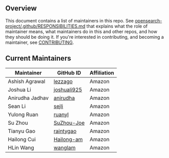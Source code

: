 ## Overview

This document contains a list of maintainers in this repo. See [opensearch-project/.github/RESPONSIBILITIES.md](https://github.com/opensearch-project/.github/blob/main/RESPONSIBILITIES.md#maintainer-responsibilities) that explains what the role of maintainer means, what maintainers do in this and other repos, and how they should be doing it. If you're interested in contributing, and becoming a maintainer, see [CONTRIBUTING](CONTRIBUTING.md).

## Current Maintainers

| Maintainer      | GitHub ID                                     | Affiliation |
|-----------------|-----------------------------------------------| ----------- |
| Ashish Agrawal  | [lezzago](https://github.com/lezzago)         | Amazon      |
| Joshua Li       | [joshuali925](https://github.com/joshuali925) | Amazon      |
| Anirudha Jadhav | [anirudha](https://github.com/anirudha)       | Amazon      |
| Sean Li         | [sejli](https://github.com/sejli)             | Amazon      |
| Yulong Ruan     | [ruanyl](https://github.com/ruanyl)           | Amazon      |
| Su Zhou         | [SuZhou-Joe](https://github.com/SuZhou-Joe)   | Amazon      |
| Tianyu Gao      | [raintygao](https://github.com/raintygao)     | Amazon      |
| Hailong Cui     | [Hailong-am](https://github.com/Hailong-am)   | Amazon      |
| HLin Wang       | [wanglam](https://github.com/wanglam)         | Amazon      |